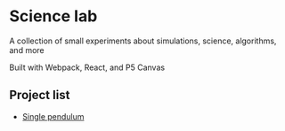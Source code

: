 # Science lab

A collection of small experiments about simulations, science, algorithms, and more

Built with Webpack, React, and P5 Canvas

## Project list

- [Single pendulum](./src/01-single-pendulum/)